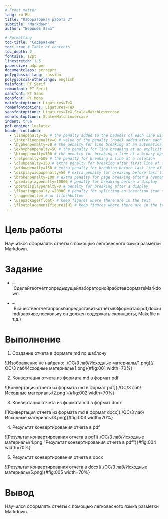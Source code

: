 ```yaml
---
# Front matter
lang: ru-RU
title: "Лабораторная работа 3"
subtitle: "Markdown"
author: "Бердыев Эзиз"

# Formatting
toc-title: "Содержание"
toc: true # Table of contents
toc_depth: 2
fontsize: 12pt
linestretch: 1.5
papersize: a4paper
documentclass: scrreprt
polyglossia-lang: russian
polyglossia-otherlangs: english
mainfont: PT Serif
romanfont: PT Serif
sansfont: PT Sans
monofont: PT Mono
mainfontoptions: Ligatures=TeX
romanfontoptions: Ligatures=TeX
sansfontoptions: Ligatures=TeX,Scale=MatchLowercase
monofontoptions: Scale=MatchLowercase
indent: true
pdf-engine: lualatex
header-includes:
  - \linepenalty=10 # the penalty added to the badness of each line within a paragraph (no associated penalty node) Increasing the value makes tex try to have fewer lines in the paragraph.
  - \interlinepenalty=0 # value of the penalty (node) added after each line of a paragraph.
  - \hyphenpenalty=50 # the penalty for line breaking at an automatically inserted hyphen
  - \exhyphenpenalty=50 # the penalty for line breaking at an explicit hyphen
  - \binoppenalty=700 # the penalty for breaking a line at a binary operator
  - \relpenalty=500 # the penalty for breaking a line at a relation
  - \clubpenalty=150 # extra penalty for breaking after first line of a paragraph
  - \widowpenalty=150 # extra penalty for breaking before last line of a paragraph
  - \displaywidowpenalty=50 # extra penalty for breaking before last line before a display math
  - \brokenpenalty=100 # extra penalty for page breaking after a hyphenated line
  - \predisplaypenalty=10000 # penalty for breaking before a display
  - \postdisplaypenalty=0 # penalty for breaking after a display
  - \floatingpenalty =20000 # penalty for splitting an insertion (can only be split footnote in standard LaTeX)
  - \raggedbottom # or \flushbottom
  - \usepackage{float} # keep figures where there are in the text
  - \floatplacement{figure}{H} # keep figures where there are in the text
---
```


# Цель работы
Научиться оформлять отчёты с помощью легковесного языка разметки Markdown.

# Задание
* –  СделайтеотчётпопредыдущейлабораторнойработевформатеMarkdown.
    
* –  Вкачествеотчётапросьбапредоставитьотчётыв3форматах:pdf,docxиmd(вархиве,поскольку он должен содержать скриншоты, Makefile и т.д.)

# Выполнение
1. Создание отчета в формате md по шаблону

![Изображение не найдено: ./ОС/3 лаб/Исходные материалы/1.png](/ОС/3 лаб/Исходные материалы/1.png){#fig:001 width=70%}

2. Конвертация отчета  из формата md в формат pdf

![Конвертация отчета  из формата md в формат pdf](./ОС/3 лаб/Исходные материалы/2.png ){#fig:002 width=70%}

3. Конвертация отчета  из формата md в формат docx

![Конвертация отчета  из формата md в формат docx](./ОС/3 лаб/Исходные материалы/3.png){#fig:003 width=70%}

4. Результат конвертирования отчета в pdf

![Результат конвертирования отчета в pdf](./ОС/3 лаб/Исходные материалы/4.png "Результат конвертирования отчета в pdf"){#fig:004 width=70%}

5. Результат конвертирования отчета в docx

![Результат конвертирования отчета в docx](./ОС/3 лаб/Исходные материалы/5.png){#fig:005 width=70%}


# Вывод
Научился оформлять отчёты с помощью легковесного языка разметки Markdown.